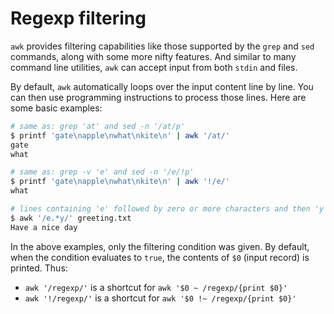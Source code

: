 # Regexp filtering

`awk` provides filtering capabilities like those supported by the `grep` and `sed` commands, along with some more nifty features. And similar to many command line utilities, `awk` can accept input from both `stdin` and files.

By default, `awk` automatically loops over the input content line by line. You can then use programming instructions to process those lines. Here are some basic examples:

```bash
# same as: grep 'at' and sed -n '/at/p'
$ printf 'gate\napple\nwhat\nkite\n' | awk '/at/'
gate
what

# same as: grep -v 'e' and sed -n '/e/!p'
$ printf 'gate\napple\nwhat\nkite\n' | awk '!/e/'
what

# lines containing 'e' followed by zero or more characters and then 'y'
$ awk '/e.*y/' greeting.txt
Have a nice day
```

In the above examples, only the filtering condition was given. By default, when the condition evaluates to `true`, the contents of `$0` (input record) is printed. Thus:

* `awk '/regexp/'` is a shortcut for `awk '$0 ~ /regexp/{print $0}'`
* `awk '!/regexp/'` is a shortcut for `awk '$0 !~ /regexp/{print $0}'`
